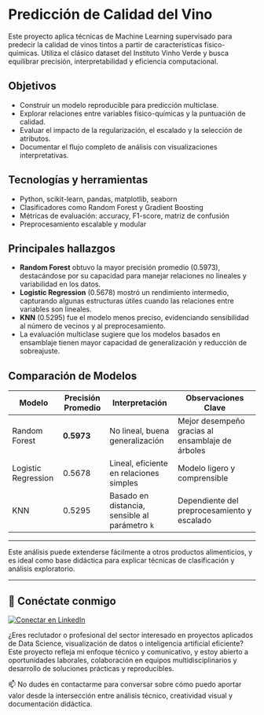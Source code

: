 # Predicción de Calidad del Vino

Este proyecto aplica técnicas de Machine Learning supervisado para predecir la calidad de vinos tintos a partir de características físico-químicas. Utiliza el clásico dataset del Instituto Vinho Verde y busca equilibrar precisión, interpretabilidad y eficiencia computacional.

## Objetivos
- Construir un modelo reproducible para predicción multiclase.
- Explorar relaciones entre variables físico-químicas y la puntuación de calidad.
- Evaluar el impacto de la regularización, el escalado y la selección de atributos.
- Documentar el flujo completo de análisis con visualizaciones interpretativas.

## Tecnologías y herramientas
- Python, scikit-learn, pandas, matplotlib, seaborn
- Clasificadores como Random Forest y Gradient Boosting
- Métricas de evaluación: accuracy, F1-score, matriz de confusión
- Preprocesamiento escalable y modular

## Principales hallazgos
- **Random Forest** obtuvo la mayor precisión promedio (0.5973), destacándose por su capacidad para manejar relaciones no lineales y variabilidad en los datos.
- **Logistic Regression** (0.5678) mostró un rendimiento intermedio, capturando algunas estructuras útiles cuando las relaciones entre variables son lineales.
- **KNN** (0.5295) fue el modelo menos preciso, evidenciando sensibilidad al número de vecinos y al preprocesamiento.
- La evaluación multiclase sugiere que los modelos basados en ensamblaje tienen mayor capacidad de generalización y reducción de sobreajuste.

## Comparación de Modelos

| Modelo               | Precisión Promedio | Interpretación                          | Observaciones Clave                              |
|---------------------|--------------------|------------------------------------------|--------------------------------------------------|
| Random Forest        | **0.5973**         | No lineal, buena generalización          | Mejor desempeño gracias al ensamblaje de árboles |
| Logistic Regression  | 0.5678             | Lineal, eficiente en relaciones simples  | Modelo ligero y comprensible                     |
| KNN                  | 0.5295             | Basado en distancia, sensible al parámetro `k` | Dependiente del preprocesamiento y escalado     |

---

Este análisis puede extenderse fácilmente a otros productos alimenticios, y es ideal como base didáctica para explicar técnicas de clasificación y análisis exploratorio.

---

## 👤 Conéctate conmigo

[![Conectar en LinkedIn](https://img.shields.io/badge/LinkedIn-Conectar-blue?logo=linkedin&style=flat-square)](https://www.linkedin.com/in/daniel-araneda-yasic)

¿Eres reclutador o profesional del sector interesado en proyectos aplicados de Data Science, visualización de datos o inteligencia artificial eficiente?  
Este proyecto refleja mi enfoque técnico y comunicativo, y estoy abierto a oportunidades laborales, colaboración en equipos multidisciplinarios y desarrollo de soluciones prácticas y reproducibles.

📫 No dudes en contactarme para conversar sobre cómo puedo aportar valor desde la intersección entre análisis técnico, creatividad visual y documentación didáctica.
